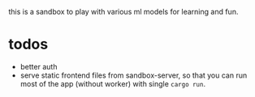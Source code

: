 this is a sandbox to play with various ml models for learning and fun.

# todos

- better auth
- serve static frontend files from sandbox-server, so that you can run most of the app (without worker) with single `cargo run`.
